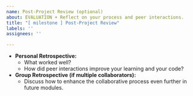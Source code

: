```yaml
---
name: Post-Project Review (optional)
about: EVALUATION + Reflect on your process and peer interactions.
title: "[ milestone ] Post-Project Review"
labels: ''
assignees: ''

---
```


- **Personal Retrospective:**
	- What worked well?
	- How did peer interactions improve your learning and your code?
- **Group Retrospective (if multiple collaborators):**
	- Discuss how to enhance the collaborative process even further in future modules.
